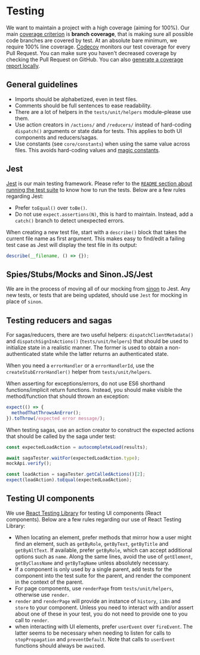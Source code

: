 # Testing

We want to maintain a project with a high coverage (aiming for 100%). Our main [coverage criterion](https://en.wikipedia.org/wiki/Code_coverage#Coverage_criteria) is **branch coverage**, that is making sure all possible code branches are covered by test. At an absolute bare minimum, we require 100% line coverage. [Codecov](https://codecov.io/gh/mozilla/addons-frontend) monitors our test coverage for every Pull Request. You can make sure you haven't decreased coverage by checking the Pull Request on GitHub. You can also [generate a coverage report locally](https://github.com/mozilla/addons-frontend/#code-coverage).

## General guidelines

- Imports should be alphabetized, even in test files.
- Comments should be full sentences to ease readability.
- There are a lot of helpers in the `tests/unit/helpers` module–please use them.
- Use action creators in `/actions/` and `/reducers/` instead of hard-coding `dispatch()` arguments or state data for tests. This applies to both UI components and reducers/sagas.
- Use constants (see `core/constants`) when using the same value across files. This avoids hard-coding values and [magic constants](https://en.wikipedia.org/wiki/Magic_constant).

## Jest

[Jest](https://facebook.github.io/jest/docs/en/getting-started.html) is our main testing framework. Please refer to the [`README` section about running the test suite](https://github.com/mozilla/addons-frontend#running-tests) to know how to run the tests. Below are a few rules regarding Jest:

- Prefer `toEqual()` over `toBe()`.
- Do not use `expect.assertions(N)`, this is hard to maintain. Instead, add a `catch()` branch to detect unexpected errors.

When creating a new test file, start with a `describe()` block that takes the current file name as first argument. This makes easy to find/edit a failing test case as Jest will display the test file in its output:

```js
describe(__filename, () => {});
```

## Spies/Stubs/Mocks and Sinon.JS/Jest

We are in the process of moving all of our mocking from [sinon](http://sinonjs.org/) to Jest. Any new tests, or tests that are being updated, should use `Jest` for mocking in place of `sinon`.

## Testing reducers and sagas

For sagas/reducers, there are two useful helpers: `dispatchClientMetadata()` and `dispatchSignInActions()` (`tests/unit/helpers`) that should be used to initialize state in a realistic manner. The former is used to obtain a non-authenticated state while the latter returns an authenticated state.

When you need a `errorHandler` or a `errorHandlerId`, use the `createStubErrorHandler()` helper from `tests/unit/helpers`.

When asserting for exceptions/errors, do not use ES6 shorthand functions/implicit return functions. Instead, you should make visible the method/function that should thrown an exception:

```js
expect(() => {
  methodThatThrowsAnError();
}).toThrow(/expected error message/);
```

When testing sagas, use an action creator to construct the expected actions that should be called by the saga under test:

```js
const expectedLoadAction = autocompleteLoad(results);

await sagaTester.waitFor(expectedLoadAction.type);
mockApi.verify();

const loadAction = sagaTester.getCalledActions()[2];
expect(loadAction).toEqual(expectedLoadAction);
```

## Testing UI components

We use [React Testing Library](https://github.com/testing-library/react-testing-library) for testing UI components (React components). Below are a few rules regarding our use of React Testing Library:

- When locating an element, prefer methods that mirror how a user might find an element, such as `getByRole`, `getByText`, `getByTitle` and `getByAltText`. If available, prefer `getByRole`, which can accept additional options such as `name`. Along the same lines, avoid the use of `getElement`, `getByClassName` and `getByTagName` unless absolutely necessary.
- If a component is only used by a single parent, add tests for the component into the test suite for the parent, and render the component in the context of the parent.
- For page components, use `renderPage` from `tests/unit/helpers`, otherwise use `render`.
- `render` and `renderPage` will provide an instance of `history`, `i18n` and `store` to your component. Unless you need to interact with and/or assert about one of these in your test, you do not need to provide one to you call to `render`.
- when interacting with UI elements, prefer `userEvent` over `fireEvent`. The latter seems to be necessary when needing to listen for calls to `stopPropagation` and `preventDefault`. Note that calls to `userEvent` functions should always be `await`ed.
